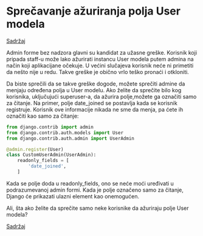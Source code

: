
# Sprečavanje ažuriranja polja User modela

[Sadržaj](00_sadrzaj.md)

Admin forme bez nadzora glavni su kandidat za užasne greške. Korisnik koji pripada staff-u može lako ažurirati instancu User modela putem admina na način koji aplikacijane očekuje. U većini slučajeva korisnik neće ni primetiti da nešto nije u redu. Takve greške je obično vrlo teško pronaći i otkloniti.

Da biste sprečili da se takve greške dogode, možete sprečiti admine da menjaju određena polja u User modelu. Ako želite da sprečite bilo kog korisnika, uključujući superuser-a, da ažurira polje,možete ga označiti samo za čitanje. Na primer, polje date_joined se postavlja kada se korisnik registruje. Korisnik ove informacije nikada ne sme da menja, pa ćete ih označiti kao samo za čitanje:

```py
from django.contrib import admin
from django.contrib.auth.models import User
from django.contrib.auth.admin import UserAdmin

@admin.register(User)
class CustomUserAdmin(UserAdmin):
    readonly_fields = [
        'date_joined',
    ]
```

Kada se polje doda u readonly_fields, ono se neće moći uređivati u podrazumevanoj admin formi. Kada je polje označeno samo za čitanje, Django će prikazati ulazni element kao onemogućen.

Ali, šta ako želite da sprečite samo neke korisnike da ažuriraju polje User modela?

[Sadržaj](00_sadrzaj.md)
